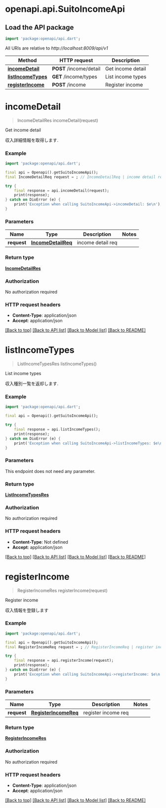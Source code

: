 # openapi.api.SuitoIncomeApi

## Load the API package
```dart
import 'package:openapi/api.dart';
```

All URIs are relative to *http://localhost:8009/api/v1*

Method | HTTP request | Description
------------- | ------------- | -------------
[**incomeDetail**](SuitoIncomeApi.md#incomedetail) | **POST** /income/detail | Get income detail
[**listIncomeTypes**](SuitoIncomeApi.md#listincometypes) | **GET** /income/types | List income types
[**registerIncome**](SuitoIncomeApi.md#registerincome) | **POST** /income | Register income


# **incomeDetail**
> IncomeDetailRes incomeDetail(request)

Get income detail

収入詳細情報を取得します.

### Example
```dart
import 'package:openapi/api.dart';

final api = Openapi().getSuitoIncomeApi();
final IncomeDetailReq request = ; // IncomeDetailReq | income detail req

try {
    final response = api.incomeDetail(request);
    print(response);
} catch on DioError (e) {
    print('Exception when calling SuitoIncomeApi->incomeDetail: $e\n');
}
```

### Parameters

Name | Type | Description  | Notes
------------- | ------------- | ------------- | -------------
 **request** | [**IncomeDetailReq**](IncomeDetailReq.md)| income detail req | 

### Return type

[**IncomeDetailRes**](IncomeDetailRes.md)

### Authorization

No authorization required

### HTTP request headers

 - **Content-Type**: application/json
 - **Accept**: application/json

[[Back to top]](#) [[Back to API list]](../README.md#documentation-for-api-endpoints) [[Back to Model list]](../README.md#documentation-for-models) [[Back to README]](../README.md)

# **listIncomeTypes**
> ListIncomeTypesRes listIncomeTypes()

List income types

収入種別一覧を返却します.

### Example
```dart
import 'package:openapi/api.dart';

final api = Openapi().getSuitoIncomeApi();

try {
    final response = api.listIncomeTypes();
    print(response);
} catch on DioError (e) {
    print('Exception when calling SuitoIncomeApi->listIncomeTypes: $e\n');
}
```

### Parameters
This endpoint does not need any parameter.

### Return type

[**ListIncomeTypesRes**](ListIncomeTypesRes.md)

### Authorization

No authorization required

### HTTP request headers

 - **Content-Type**: Not defined
 - **Accept**: application/json

[[Back to top]](#) [[Back to API list]](../README.md#documentation-for-api-endpoints) [[Back to Model list]](../README.md#documentation-for-models) [[Back to README]](../README.md)

# **registerIncome**
> RegisterIncomeRes registerIncome(request)

Register income

収入情報を登録します

### Example
```dart
import 'package:openapi/api.dart';

final api = Openapi().getSuitoIncomeApi();
final RegisterIncomeReq request = ; // RegisterIncomeReq | register income req

try {
    final response = api.registerIncome(request);
    print(response);
} catch on DioError (e) {
    print('Exception when calling SuitoIncomeApi->registerIncome: $e\n');
}
```

### Parameters

Name | Type | Description  | Notes
------------- | ------------- | ------------- | -------------
 **request** | [**RegisterIncomeReq**](RegisterIncomeReq.md)| register income req | 

### Return type

[**RegisterIncomeRes**](RegisterIncomeRes.md)

### Authorization

No authorization required

### HTTP request headers

 - **Content-Type**: application/json
 - **Accept**: application/json

[[Back to top]](#) [[Back to API list]](../README.md#documentation-for-api-endpoints) [[Back to Model list]](../README.md#documentation-for-models) [[Back to README]](../README.md)

